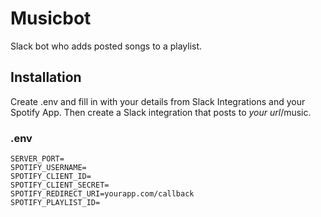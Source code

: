 # Musicbot
Slack bot who adds posted songs to a playlist.

## Installation
Create .env and fill in with your details from Slack Integrations and your Spotify App. Then create a Slack integration that posts to _your url_/music.

### .env
```
SERVER_PORT=
SPOTIFY_USERNAME=
SPOTIFY_CLIENT_ID=
SPOTIFY_CLIENT_SECRET=
SPOTIFY_REDIRECT_URI=yourapp.com/callback
SPOTIFY_PLAYLIST_ID=
```